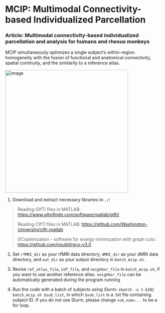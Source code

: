 # MCIP: Multimodal Connectivity-based Individualized Parcellation
### Article: Multimodal connectivity-based individualized parcellation and analysis for humans and rhesus monkeys

MCIP simultaneously optimizes a single subject’s within-region homogeneity with the fusion of functional and anatomical connectivity, spatial continuity, and the similarity to a reference atlas.

<img width="394" alt="image" src="https://github.com/YueCui-Labs/MCIP/assets/41955813/89a14cc1-cd61-4e45-921e-f61aeaad0fce">

1. Download and extract necessary libraries to `./`:

> Reading GIfTI files in MATLAB: https://www.gllmflndn.com/software/matlab/gifti/
>
> Reading CIfTI files in MATLAB: https://github.com/Washington-University/cifti-matlab
>
> GCoptimization - software for energy minimization with graph cuts: https://github.com/nsubtil/gco-v3.0

2. Set `rfMRI_dir` as your rfMRI data directory, `dMRI_dir` as your dMRI data directory, and `out_dir` as your output directory in `batch_mcip.sh`.

3. Revise `ref_atlas_file`, `LUT_file`, and `neighbor_file` in `batch_mcip.sh`, if you want to use another reference atlas. `neighbor_file` can be automatically generated during the program running 

4. Run the code with a batch of subjects using Slurm: `sbatch -a 1-${N} batch_mcip.sh $sub_list`, in which `$sub_list` is a .txt file containing subject ID.
If you do not use Slurm, please change `sub_num=...` to be a for loop.
